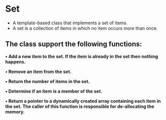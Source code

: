 # Set
* A template-based class that implements a set of items.
* A set is a collection of items in which no item occurs more than once. 
## The class support the following functions:

**•	Add a new item to the set. If the item is already in the set then nothing happens.**

**•	Remove an item from the set.**

**•	Return the number of items in the set.**

**•	Determine if an item is a member of the set.**

**•	Return a pointer to a dynamically created array containing each item in the set. The caller of this function is responsible for de-allocating the memory.**
